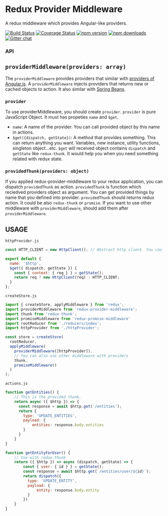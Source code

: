 # Redux Provider Middleware

A redux middleware which provides Angular-like providers.

[![Build Status](https://travis-ci.org/reduxible/redux-provider-middleware.svg)](https://travis-ci.org/reduxible/redux-provider-middleware)
[![Coverage Status](https://coveralls.io/repos/github/reduxible/redux-provider-middleware/badge.svg?branch=master)](https://coveralls.io/github/reduxible/redux-provider-middleware?branch=master)
[![npm version](https://img.shields.io/npm/v/redux-provider-middleware.svg?style=flat-square)](https://www.npmjs.com/package/redux-provider-middleware)
[![npm downloads](https://img.shields.io/npm/dm/redux-provider-middleware.svg?style=flat-square)](https://www.npmjs.com/package/redux-provider-middleware)
[![Gitter chat](https://badges.gitter.im/gitterHQ/gitter.png)](https://gitter.im/reduxible/redux-provider-middleware)


### API

## `providerMiddleware(providers: array)`

The `providerMiddleware` provides providers that similar with [providers of Angular.js](https://docs.angularjs.org/guide/providers). A `providerMiddleware` injects providers that returns new or cached objects to action. It also similar with [Spring Beans](http://www.tutorialspoint.com/spring/spring_bean_definition.htm).

### `provider`

To use providerMiddleware, you should create `provider`. `provider` is pure JavaScript Object. It must has propeties `name` and `$get`.

* `name`: A name of the provider. You can call provided object by this name in actions.
* `$get({dispatch, getState})`: A method that provides something. This can return anything you want. Variables, new instance, utility functions, singleton object...etc. `$get` will received object contains `dispatch` and `getState` like `redux-thunk`. It would help you when you need something related with redux state.

### `providedThunk(providers: object)`

If you applied redux-provider-middleware to your redux application, you can dispatch `providedThunk` as action. `providedThunk` is function which reciedved providers object as argument. You can get provided things by name that you defined into provider. `providedThunk` should returns redux action. It could be also `redux-thunk` or `promise`. If you want to use other middleware with `providerMiddleware`, should add them after `providerMiddleware`.


## USAGE 

`httpProvider.js`

```js
const HTTP_CLIENT = new HttpClient(); // Abstract http client. You could make this with fetch, superagent or axios.

export default {
  name: '$http',
  $get({ dispatch, getState }) {
    const { context: { req } } = getState();
    return req ? new HttpClient(req) : HTTP_CLIENT;
  }
};
```

`createStore.js`
```js
import { createStore, applyMiddleware } from 'redux';
import providerMiddleware from 'redux-provider-middleware';
import thunk from 'redux-thunk';
import promiseMiddleware from 'redux-promise-middleware'
import rootReducer from './reducers/index';
import httpProvider from './httpProvider';

const store = createStore(
  rootReducer,
  applyMiddleware(
    providerMiddleware([httpProvider]),
    // You can also use other middleware with providers
    thunk,
    promiseMiddleware()
  )
);
```

`actions.js`
```js
function getEntities() {
    // This is the provided thunk.
    return async ({ $http }) => {
      const response = await $http.get('/entities');
      return {
        type: 'UPDATE_ENTITIES',
        payload: {
            entities: response.body.entities
        }
      }
    }
}

function getEntityForUser() {
    // Use with redux-thunk
    return ({ $http }) => async (dispatch, getState) => {
        const { user: { id } } = getState();
        const response = await $http.get(`/entities/user/${id}`);
        return dispatch({
          type: 'UPDATE_ENTITY',
          payload: {
              entity: response.body.entity
          }
        })
    }
}
```

